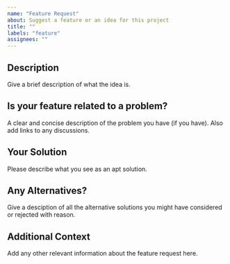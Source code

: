```yaml
---
name: "Feature Request"
about: Suggest a feature or an idea for this project
title: ""
labels: "feature"
assignees: ""
---
```


## Description

Give a brief description of what the idea is.

## Is your feature related to a problem?

A clear and concise description of the problem you have (if you have). Also add links to any discussions.

## Your Solution

Please describe what you see as an apt solution.

## Any Alternatives?

Give a desciption of all the alternative solutions you might have considered or rejected with reason.

## Additional Context

Add any other relevant information about the feature request here.